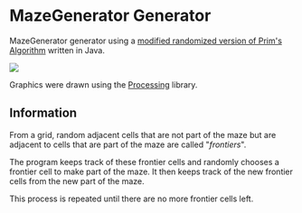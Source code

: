 # MazeGenerator Generator

MazeGenerator generator using a [modified randomized version of Prim's Algorithm](https://en.wikipedia.org/wiki/Maze_generation_algorithm#Randomized_Prim.27s_algorithm) written in Java.

![](https://i.imgur.com/wYhd2DX.gif)

Graphics were drawn using the [Processing](https://processing.org) library.

## Information
From a grid, random adjacent cells that are not part of the maze but are adjacent to cells that are part of the maze 
are called "*frontiers*". 

The program keeps track of these frontier cells and randomly chooses a frontier cell to make 
part of the maze. It then keeps track of the new frontier cells from the new part of the maze.

This process is repeated until there are no more frontier cells left.
